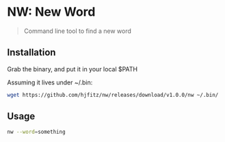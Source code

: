 # NW: New Word
> Command line tool to find a new word

## Installation
Grab the binary, and put it in your local $PATH

Assuming it lives under ~/.bin:
```bash
wget https://github.com/hjfitz/nw/releases/download/v1.0.0/nw ~/.bin/
```

## Usage
```bash
nw --word=something
```